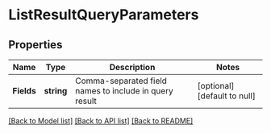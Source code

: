 # ListResultQueryParameters

## Properties
Name | Type | Description | Notes
------------ | ------------- | ------------- | -------------
**Fields** | **string** | Comma-separated field names to include in query result | [optional] [default to null]

[[Back to Model list]](../README.md#documentation-for-models) [[Back to API list]](../README.md#documentation-for-api-endpoints) [[Back to README]](../README.md)

